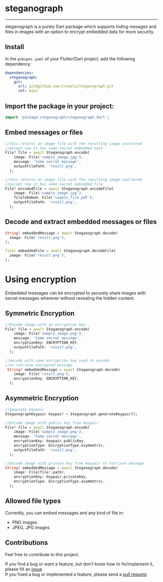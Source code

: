 # steganograph

***
steganograph is a purely Dart package which supports hiding mesages and files in images with an option to encrypt embedded data for more security.

## Install

In the `pubspec.yaml` of your Flutter/Dart project, add the following dependency:

```yaml 
dependencies:
  steganograph:
    git:
      url: git@github.com:Crazelu/steganograph.git
      ref: main
```

## Import the package in your project:

```dart
import 'package:steganograph/steganograph.dart';
```

## Embed messages or files

```dart
//this returns an image file with the resulting image unaltered
//except now it has some secret embedded text
File? file = await Steganograph.encode(
    image: File('sample_image.jpg'),
    message: 'Some secret message',
    outputFilePath: 'result.png',
  );

//this returns an image file with the resulting image unaltered
//except now it has some secret embedded file
File? encodedFile = await Steganograph.encodeFile(
    image: File('sample_image.jpg'),
    fileToEmbed: File('sample_file.pdf'),
    outputFilePath: 'result.png',
  );

```

## Decode and extract embedded messages or files

```dart
String? embeddedMessage = await Steganograph.decode(
  image: File('result.png'),
);

final embeddedFile = await Steganograph.decodeFile(
  image: File('result.png'),
);

```

# Using encryption

Embedded messages can be encrypted to securely share images with secret messages wherever without revealing the hidden content.

## Symmetric Encryption

```dart
//Encode image with an encryption key
File? file = await Steganograph.encode(
    image: File('sample_image.png'),
    message: 'Some secret message',
    encryptionKey: ENCRYPTION_KEY,
    outputFilePath: 'result.png',
  );
```

```dart
//decode with same encryption key used to encode 
//to retrieve encrypted message
 String? embeddedMessage = await Steganograph.decode(
    image: File('result.png'),
    encryptionKey: ENCRYPTION_KEY,
  );
```

## Asymmetric Encryption

```dart
//generate keypair
SteganographKeypair keypair = Steganograph.generateKeypair();
```

```dart
//Encode image with public key from keypair
File? file = await Steganograph.encode(
    image: File('sample_image.png'),
    message: 'Some secret message',
    encryptionKey: keypair.publicKey,
    encryptionType: EncryptionType.asymmetric,
    outputFilePath: 'result.png',
  );
```

```dart
//Decode image with private key from keypair to retrieve message
String? embeddedMessage = await Steganograph.decode(
    image: File(file!.path),
    encryptionKey: keypair.privateKey,
    encryptionType: EncryptionType.asymmetric,
  );
```


## Allowed file types

Currently, you can embed messages and any kind of file in:
* PNG images
* JPEG, JPG images

## Contributions

Feel free to contribute to this project.

If you find a bug or want a feature, but don't know how to fix/implement it, please fill an [issue](https://github.com/Crazelu/steganograph/issues).  
If you fixed a bug or implemented a feature, please send a [pull request](https://github.com/Crazelu/steganograph/pulls).